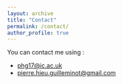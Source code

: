 ```yaml
---
layout: archive
title: "Contact"
permalink: /contact/
author_profile: true
---
```



You can contact me using : 
* <phg17@ic.ac.uk>
* <pierre.hieu.guilleminot@gmail.com>
